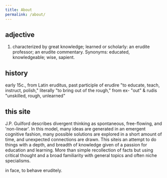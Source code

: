 ```yaml
---
title: About
permalink: /about/
---
```

## adjective
1. characterized by great knowledge; learned or scholarly:
an erudite professor; an erudite commentary.
Synonyms: educated, knowledgeable; wise, sapient.

## history
early 15c., from Latin eruditus, past participle of erudire "to educate, teach, instruct, polish," literally "to bring out of the rough," from ex- "out" & rudis "unskilled, rough, unlearned" 

## this site
J.P. Guilford describes divergent thinking as spontaneous, free-flowing, and 'non-linear'. In this model, many ideas are generated in an emergent cognitive fashion, many possible solutions are explored in a short amount of time, and unexpected connections are drawn.
This siteis an attempt to do things with a depth, and breadth of knowledge given of a passion for education and learning. More than simple recollection of facts but using critical thought and a broad familiarity with general topics and often niche specialisms.

in face, to behave eruditely.
